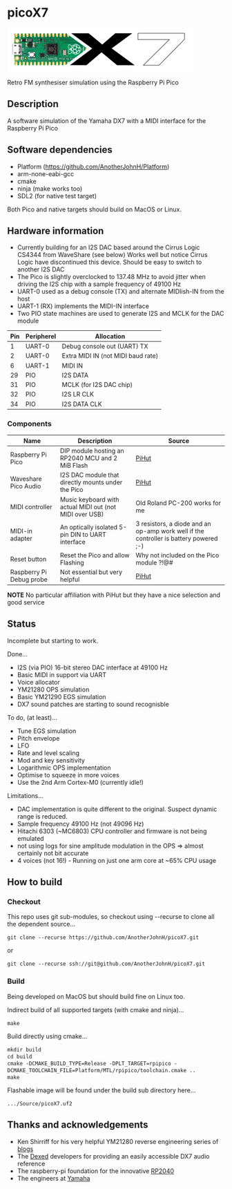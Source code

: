 # picoX7

![picox7](docs/picoX7.png)

Retro FM synthesiser simulation using the Raspberry Pi Pico

## Description

A software simulation of the Yamaha DX7 with a MIDI interface for
the Raspberry Pi Pico

## Software dependencies

+ Platform (https://github.com/AnotherJohnH/Platform)
+ arm-none-eabi-gcc
+ cmake
+ ninja (make works too)
+ SDL2 (for native test target)

Both Pico and native targets should build on MacOS or Linux.

## Hardware information

+ Currently building for an I2S DAC based around the Cirrus Logic CS4344 from WaveShare
(see below)
Works well but notice Cirrus Logic have discontinued this device. Should be easy to switch
to another I2S DAC
+ The Pico is slightly overclocked to 137.48 MHz to avoid jitter when driving the I2S chip
with a sample frequency of 49100 Hz
+ UART-0 used as a debug console (TX) and alternate MIDIish-IN from the host
+ UART-1 (RX) implements the MIDI-IN interface
+ Two PIO state machines are used to generate I2S and MCLK for the DAC module

|Pin|Peripherel|Allocation|
|---|---|---|
|1|UART-0|Debug console out (UART) TX|
|2|UART-0|Extra MIDI IN (not MIDI baud rate)|
|6|UART-1|MIDI IN|
|29|PIO|I2S DATA|
|31|PIO|MCLK (for I2S DAC chip)|
|32|PIO|I2S LR CLK|
|34|PIO|I2S DATA CLK|

### Components

|Name|Description|Source|
|---|---|---|
|Raspberry Pi Pico|DIP module hosting an RP2040 MCU and 2 MiB Flash|[PiHut](https://thepihut.com/products/raspberry-pi-pico?variant=41925332566211)|
|Waveshare Pico Audio|I2S DAC module that directly mounts under the Pico|[PiHut](https://thepihut.com/products/pico-audio-audio-module-for-raspberry-pi-pico-inc-speakers)|
|MIDI controller|Music keyboard with actual MIDI out (not MIDI over USB)|Old Roland PC-200 works for me|
|MIDI-in adapter|An optically isolated 5-pin DIN to UART interface|3 resistors, a diode and an op-amp work well if the controller is battery powered ;-)|
|Reset button|Reset the Pico and allow Flashing|Why not included on the Pico module ?!@#|
|Raspberry Pi Debug probe|Not essential but very helpful|[PiHut](https://thepihut.com/products/raspberry-pi-debug-probe)|

**NOTE** No particular affiliation with PiHut but they have a nice selection and good service

## Status

Incomplete but starting to work.

Done...
   + I2S (via PIO) 16-bit stereo DAC interface at 49100 Hz
   + Basic MIDI in support via UART
   + Voice allocator
   + YM21280 OPS simulation
   + Basic YM21290 EGS simulation
   + DX7 sound patches are starting to sound recognisble

To do, (at least)...
   - Tune EGS simulation
   - Pitch envelope
   - LFO
   - Rate and level scaling
   - Mod and key sensitivity
   - Logarithmic OPS implementation
   - Optimise to squeeze in more voices
   - Use the 2nd Arm Cortex-M0 (currently idle!)

Limitations...
   + DAC implementation is quite different to the original. Suspect dynamic range is reduced.
   + Sample frequency 49100 Hz (not 49096 Hz)
   + Hitachi 6303 (~MC6803) CPU controller and firmware is not being emulated
   + not using logs for sine amplitude modulation in the OPS => almost certainly not bit accurate
   + 4 voices (not 16!) - Running on just one arm core at ~65% CPU usage

## How to build

### Checkout

This repo uses git sub-modules, so checkout using --recurse to clone all the
dependent source...

    git clone --recurse https://github.com/AnotherJohnH/picoX7.git

or

    git clone --recurse ssh://git@github.com/AnotherJohnH/picoX7.git

### Build

Being developed on MacOS but should build fine on Linux too.

Indirect build of all supported targets (with cmake and ninja)...

    make

Build directly using cmake...

    mkdir build
    cd build
    cmake -DCMAKE_BUILD_TYPE=Release -DPLT_TARGET=rpipico -DCMAKE_TOOLCHAIN_FILE=Platform/MTL/rpipico/toolchain.cmake ..
    make

Flashable image will be found under the build sub directory here...

    .../Source/picoX7.uf2

## Thanks and acknowledgements

 + Ken Shirriff for his very helpful YM21280 reverse engineering series of [blogs](https://www.righto.com/2021/11/reverse-engineering-yamaha-dx7.html)
 + The [Dexed](https://asb2m10.github.io/dexed) developers for providing an easily accessible DX7 audio reference
 + The raspberry-pi foundation for the innovative [RP2040](https://www.raspberrypi.com/documentation/microcontrollers/rp2040.html)
 + The engineers at [Yamaha](https://www.yamaha.com/en/ir/publications/pdf/an-2022-point01e.pdf)
